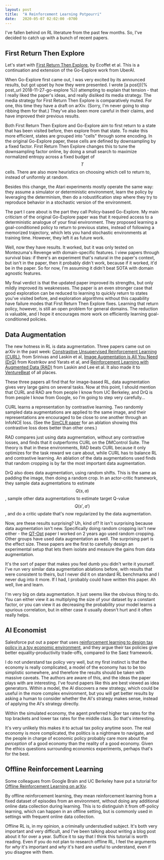 ```yaml
---
layout: post
title:  "A Reinforcement Learning Potpourri"
date:   2020-05-07 02:02:00 -0700
---
```


I've fallen behind on RL literature from the past few months. So, I've
decided to catch up with a bunch of recent papers.

First Return Then Explore
-------------------------------------------------------

Let's start with [First Return Then Explore](https://arxiv.org/abs/2004.12919),
by Ecoffet et al. This is a continuation and extension of the Go-Explore work from UberAI.

When Go-Explore first came out, I was very excited by its announced results,
but got upset by how they were presented.
I wrote [a post]({% post_url 2018-11-27-go-explore %}) attempting to explain
that tension - that I really liked the paper's ideas, and really disliked
its media strategy. The media strategy for First Return Then Explore is comparatively
muted. For one, this time they have a draft on arXiv. (Sorry, I'm
never going to stop ribbing them for that.) They've also been more careful in
their claims, and have improved their previous results.

Both First Return Then Explore and Go-Explore
aim to first return to a state that has been visited before, then explore from
that state. To make this more efficient, states are grouped into "cells"
through some encoding. In the original Go-Explore paper, these cells are defined
by downsampling by a fixed factor. First Return Then Explore changes this to
tune the downsampling factor online, by doing a small search to maximize
normalized entropy across a fixed budget of $$T$$ cells. There are also
more heuristics on choosing which cell to return to, instead of uniformly at
random.

Besides this change, the Atari experiments mostly operate the same way:
they assume a simulator or deterministic environment, learn the policy by
leveraging the determinism, then do a robustification step where they try to
reproduce behavior in a stochastic version of the environment.

The part I care about is the part they call Policy-based Go-Explore. My main
criticism of the original Go-Explore paper was that it required access to a deterministic
analogue of your final environment. They proposed learning a goal-conditioned
policy to return to previous states, instead of following a memorized trajectory,
which lets you hand stochastic environments at training time. However, they
left it as future work.

Well, now they have results. It worked, but it
was only tested on Montezuma's Revenge with domain-specific features. I
view papers through survival bias: if there's an experiment that's
natural in the paper's context, but isn't in the paper, then it probably didn't work,
because if it worked, it'd be in the paper.
So for now, I'm assuming it didn't beat SOTA with domain agnostic features.

My final verdict is that the updated paper improved its strengths, but only
mildly improved its weaknesses. The paper is an even stronger case that good
exploration
can be reduced to learning to quickly return to states you've visited before,
and exploration algorithms without this capability have failure modes that
First Return Then Explore fixes.
Learning that return policy, however, is still an open problem for general
domains.
The reduction is valuable, and I hope it encourages more work on efficiently
learning goal-conditioned policies.


Data Augmentation
------------------------------------------------------------------

The new hotness in RL is data augmentation. Three papers came out on arXiv in the
past week: [Constrastive Unsupervised Reinforcement Learning (CURL)](https://arxiv.org/abs/2004.04136), from Srinivas and Laskin et al, [Image Augmentation is All You Need (DrQ)](https://arxiv.org/abs/2004.13649) from Kostrikov and Yarats et al, and
[Reinforcement Learning with Augmented Data (RAD)](https://arxiv.org/abs/2004.14990) from Laskin and Lee et al.
It also made it to [VentureBeat](https://venturebeat.com/2020/05/02/uc-berkeley-researchers-open-source-rad-to-improve-any-reinforcement-learning-algorithm/)
of all places.

These three papers all find that for image-based RL, data augmentation gives
very large gains on several tasks. Now at this point, I should mention that CURL
and RAD are from people I know from UC Berkeley, and DrQ is from people I know
from Google, so I'm going to step very carefully...

CURL learns a representation by contrastive learning. Two randomly sampled
data augmentations are applied to the same image, and their representations are
encouraged to be close to one another through an InfoNCE loss. (See the
[SimCLR paper](https://arxiv.org/abs/2002.05709) for an ablation showing this
contrastive loss does better than other ones.)

RAD compares just using data augmentation, without any contrastive losses, and
finds that it outperforms CURL on the DMControl Suite. The theory is that in
these environments, RAD beats CURL because it only optimizes for the task reward
we care about, while CURL has to balance RL and contrastive learning. An
ablation of the data augmentations used finds that random cropping is by far
the most important data augmentation.

DrQ also does data augmentation, using random shifts. This is the same
as padding the image, then doing a random crop. In an actor-critic framework,
they sample data augmentations to
estimate $$Q(s,a)$$, sample other data augmentations to estimate target Q-value $$Q(s', a')$$,
and do a critic update that's now regularized by the data augmentation.

Now, are these results surprising? Uh, kind of? It isn't surprising because
data augmentation isn't new.
Specifically doing random cropping isn't
new either - the [QT-Opt](https://ai.googleblog.com/2018/06/scalable-deep-reinforcement-learning.html) paper
I worked on 2 years ago used random cropping. Other groups have used
data augmentation as well. The surprising part is the effect size.
These papers are the first to carefully design
an experimental setup that lets them isolate and measure the gains from
data augmentation.

It's the sort of paper that makes you
feel dumb you didn't write it yourself. I've run very
similar data augmentation ablations before, with results that were
consistent to theirs, but I never did it on standard RL benchmarks and I never
dug into it more. If I had, I probably could have written this paper. Ah well,
live and learn.

I'm very big on data augmentation. It just seems like the obvious thing to do.
You can either view it as multiplying the size of your dataset by a constant factor,
or you can view it as decreasing the probability your model learns a spurious
correlation, but in either case it usually doesn't hurt and it often really
helps.


AI Economist
--------------------------------------------------------------------------

Salesforce put out a paper that uses [reinforcement learning to design
tax policy in a toy economic environment](https://www.salesforce.com/company/news-press/stories/2020/4/salesforce-ai-economist/),
and they argue their tax policies give better equality-productivity
trade-offs, compared to the Saez framework.

I do not understand tax policy very well, but my first instinct is that
the economy is really complicated, a model of the economy has to be
too simplistic somewhere, and therefore the results should be taken with massive
caveats. The authors are aware of this,
and the ideas the paper plays with are interesting.
I've found papers like this are best viewed as idea generators. Within a model,
the AI discovers a new strategy, which could be useful in the more complex
environment, but you will get better results by asking a human to consider
whether the AI's strategy makes sense, instead of applying the AI's
strategy directly.

Within the simulated economy, the agent preferred higher tax rates for the
top brackets and lower tax rates for the middle class. So that's interesting.

It's very unlikely this makes it to actual tax policy
anytime soon. The real economy is more complicated, the politics is a nightmare
to navigate, and the people in charge of economic
policy probably care more about the *perception* of a good economy than the reality
of a good economy.
Given the ethics questions surrounding economics experiments, perhaps that's
for the best.


Offline Reinforcement Learning
----------------------------------------------------------------------------

Some colleagues from Google Brain and UC Berkeley have put
a tutorial for [Offline Reinforcement Learning on arXiv](https://arxiv.org/abs/2005.01643).

By offline reinforcement learning, they mean reinforcement learning from a fixed
dataset of episodes from an environment, without doing any additional
online data collection during learning. This is to distinguish it from
off-policy learning, which can happen in an offline setting, but is commonly
used in settings with frequent online data collection.

Offline RL is, in my opinion, a criminally understudied subject. It's both
very important and very difficult, and I've been talking about writing a blog
post about it for over a year. Suffice it to say that I think this tutorial
is worth reading. Even if you do not plan to research offline RL, I feel the
arguments for *why* it's important and *why* it's hard are useful to
understand, even if you disagree with them.

